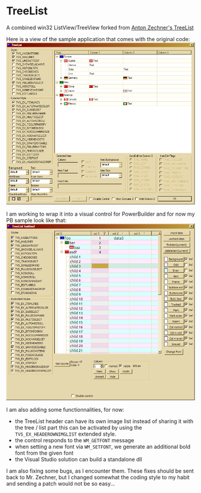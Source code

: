 TreeList
========

A combined win32 ListView/TreeView forked from [Anton Zechner's TreeList](http://members.inode.at/anton.zechner/az/TreeList.htm)

Here is a view of the sample application that comes with the original code:
![Cpp sample](demo_vc.png) 

I am working to wrap it into a visual control for PowerBuilder and for now my PB sample look like that:
![PB sample](demo_pb.png)

I am also adding some functionnalities, for now:

* the TreeList header can have its own image list instead of sharing it with the tree / list part this can be activated by using the `TVS_EX_HEADEROWNIMGLIST` extended style.
* the control responds to the `WM_GETFONT` message
* when setting a new font via `WM_SETFONT`, we generate an additional bold font from the given font
* the Visual Studio solution can build a standalone dll 

I am also fixing some bugs, as I encounter them. These fixes should be sent back to Mr. Zechner, but I changed somewhat the coding style to my habit and sending a patch would not be so easy...
